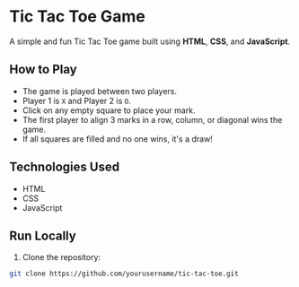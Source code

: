 # Tic Tac Toe Game

A simple and fun Tic Tac Toe game built using **HTML**, **CSS**, and **JavaScript**.

## How to Play

- The game is played between two players.
- Player 1 is `X` and Player 2 is `O`.
- Click on any empty square to place your mark.
- The first player to align 3 marks in a row, column, or diagonal wins the game.
- If all squares are filled and no one wins, it's a draw!

## Technologies Used

- HTML
- CSS
- JavaScript


## Run Locally

1. Clone the repository:

```bash
git clone https://github.com/yourusername/tic-tac-toe.git
```
